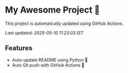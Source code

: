 # My Awesome Project 🚀

This project is automatically updated using GitHub Actions.

_Last updated: 2025-05-10 11:23:03 IST_

## Features
- Auto-update README using Python 🐍
- Auto Git push with GitHub Actions 🤖
